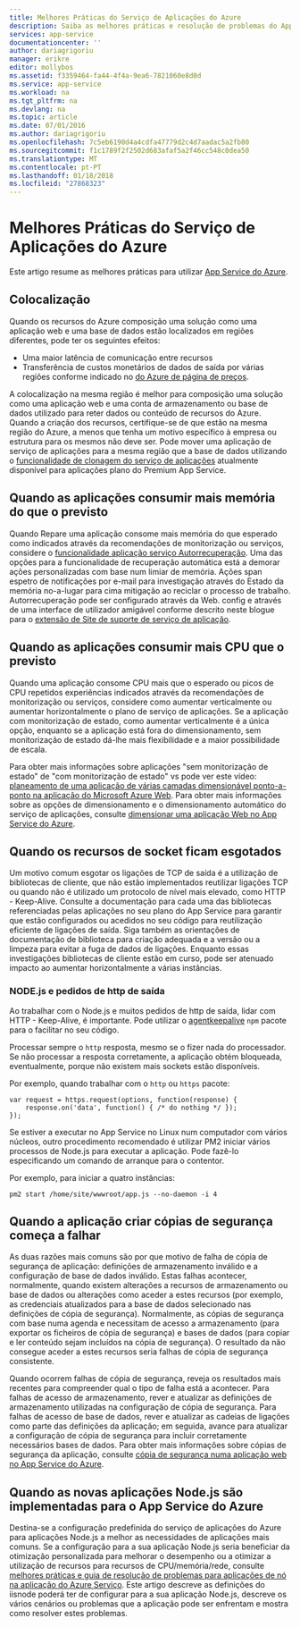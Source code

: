 ```yaml
---
title: Melhores Práticas do Serviço de Aplicações do Azure
description: Saiba as melhores práticas e resolução de problemas do App Service do Azure.
services: app-service
documentationcenter: ''
author: dariagrigoriu
manager: erikre
editor: mollybos
ms.assetid: f3359464-fa44-4f4a-9ea6-7821060e8d0d
ms.service: app-service
ms.workload: na
ms.tgt_pltfrm: na
ms.devlang: na
ms.topic: article
ms.date: 07/01/2016
ms.author: dariagrigoriu
ms.openlocfilehash: 7c5eb6190d4a4cdfa47779d2c4d7aadac5a2fb80
ms.sourcegitcommit: f1c1789f2f2502d683afaf5a2f46cc548c0dea50
ms.translationtype: MT
ms.contentlocale: pt-PT
ms.lasthandoff: 01/18/2018
ms.locfileid: "27868323"
---
```

# <a name="best-practices-for-azure-app-service"></a>Melhores Práticas do Serviço de Aplicações do Azure
Este artigo resume as melhores práticas para utilizar [App Service do Azure](http://go.microsoft.com/fwlink/?LinkId=529714). 

## <a name="colocation"></a>Colocalização
Quando os recursos do Azure composição uma solução como uma aplicação web e uma base de dados estão localizados em regiões diferentes, pode ter os seguintes efeitos:

* Uma maior latência de comunicação entre recursos
* Transferência de custos monetários de dados de saída por várias regiões conforme indicado no [do Azure de página de preços](https://azure.microsoft.com/pricing/details/data-transfers).

A colocalização na mesma região é melhor para composição uma solução como uma aplicação web e uma conta de armazenamento ou base de dados utilizado para reter dados ou conteúdo de recursos do Azure. Quando a criação dos recursos, certifique-se de que estão na mesma região do Azure, a menos que tenha um motivo específico à empresa ou estrutura para os mesmos não deve ser. Pode mover uma aplicação de serviço de aplicações para a mesma região que a base de dados utilizando o [funcionalidade de clonagem do serviço de aplicações](app-service-web-app-cloning.md) atualmente disponível para aplicações plano do Premium App Service.   

## <a name="memoryresources"></a>Quando as aplicações consumir mais memória do que o previsto
Quando Repare uma aplicação consome mais memória do que esperado como indicados através da recomendações de monitorização ou serviços, considere o [funcionalidade aplicação serviço Autorrecuperação](https://azure.microsoft.com/blog/auto-healing-windows-azure-web-sites). Uma das opções para a funcionalidade de recuperação automática está a demorar ações personalizadas com base num limiar de memória. Ações span espetro de notificações por e-mail para investigação através do Estado da memória no-a-lugar para cima mitigação ao reciclar o processo de trabalho. Autorrecuperação pode ser configurado através da Web. config e através de uma interface de utilizador amigável conforme descrito neste blogue para o [extensão de Site de suporte de serviço de aplicação](https://azure.microsoft.com/blog/additional-updates-to-support-site-extension-for-azure-app-service-web-apps).   

## <a name="CPUresources"></a>Quando as aplicações consumir mais CPU que o previsto
Quando uma aplicação consome CPU mais que o esperado ou picos de CPU repetidos experiências indicados através da recomendações de monitorização ou serviços, considere como aumentar verticalmente ou aumentar horizontalmente o plano de serviço de aplicações. Se a aplicação com monitorização de estado, como aumentar verticalmente é a única opção, enquanto se a aplicação está fora do dimensionamento, sem monitorização de estado dá-lhe mais flexibilidade e a maior possibilidade de escala. 

Para obter mais informações sobre aplicações "sem monitorização de estado" de "com monitorização de estado" vs pode ver este vídeo: [planeamento de uma aplicação de várias camadas dimensionável ponto-a-ponto na aplicação do Microsoft Azure Web](https://channel9.msdn.com/Events/TechEd/NorthAmerica/2014/DEV-B414#fbid=?hashlink=fbid). Para obter mais informações sobre as opções de dimensionamento e o dimensionamento automático do serviço de aplicações, consulte [dimensionar uma aplicação Web no App Service do Azure](web-sites-scale.md).  

## <a name="socketresources"></a>Quando os recursos de socket ficam esgotados
Um motivo comum esgotar os ligações de TCP de saída é a utilização de bibliotecas de cliente, que não estão implementados reutilizar ligações TCP ou quando não é utilizado um protocolo de nível mais elevado, como HTTP - Keep-Alive. Consulte a documentação para cada uma das bibliotecas referenciadas pelas aplicações no seu plano do App Service para garantir que estão configurados ou acedidos no seu código para reutilização eficiente de ligações de saída. Siga também as orientações de documentação de biblioteca para criação adequada e a versão ou a limpeza para evitar a fuga de dados de ligações. Enquanto essas investigações bibliotecas de cliente estão em curso, pode ser atenuado impacto ao aumentar horizontalmente a várias instâncias.

### <a name="nodejs-and-outgoing-http-requests"></a>NODE.js e pedidos de http de saída
Ao trabalhar com o Node.js e muitos pedidos de http de saída, lidar com HTTP - Keep-Alive, é importante. Pode utilizar o [agentkeepalive](https://www.npmjs.com/package/agentkeepalive) `npm` pacote para o facilitar no seu código.

Processar sempre o `http` resposta, mesmo se o fizer nada do processador. Se não processar a resposta corretamente, a aplicação obtém bloqueada, eventualmente, porque não existem mais sockets estão disponíveis.

Por exemplo, quando trabalhar com o `http` ou `https` pacote:

```
var request = https.request(options, function(response) {
    response.on('data', function() { /* do nothing */ });
});
```

Se estiver a executar no App Service no Linux num computador com vários núcleos, outro procedimento recomendado é utilizar PM2 iniciar vários processos de Node.js para executar a aplicação. Pode fazê-lo especificando um comando de arranque para o contentor.

Por exemplo, para iniciar a quatro instâncias:

```
pm2 start /home/site/wwwroot/app.js --no-daemon -i 4
```

## <a name="appbackup"></a>Quando a aplicação criar cópias de segurança começa a falhar
As duas razões mais comuns são por que motivo de falha de cópia de segurança de aplicação: definições de armazenamento inválido e a configuração de base de dados inválido. Estas falhas acontecer, normalmente, quando existem alterações a recursos de armazenamento ou base de dados ou alterações como aceder a estes recursos (por exemplo, as credenciais atualizados para a base de dados selecionado nas definições de cópia de segurança). Normalmente, as cópias de segurança com base numa agenda e necessitam de acesso a armazenamento (para exportar os ficheiros de cópia de segurança) e bases de dados (para copiar e ler conteúdo sejam incluídos na cópia de segurança). O resultado da não consegue aceder a estes recursos seria falhas de cópia de segurança consistente. 

Quando ocorrem falhas de cópia de segurança, reveja os resultados mais recentes para compreender qual o tipo de falha está a acontecer. Para falhas de acesso de armazenamento, rever e atualizar as definições de armazenamento utilizadas na configuração de cópia de segurança. Para falhas de acesso de base de dados, rever e atualizar as cadeias de ligações como parte das definições da aplicação; em seguida, avance para atualizar a configuração de cópia de segurança para incluir corretamente necessários bases de dados. Para obter mais informações sobre cópias de segurança da aplicação, consulte [cópia de segurança numa aplicação web no App Service do Azure](web-sites-backup.md).

## <a name="nodejs"></a>Quando as novas aplicações Node.js são implementadas para o App Service do Azure
Destina-se a configuração predefinida do serviço de aplicações do Azure para aplicações Node.js a melhor as necessidades de aplicações mais comuns. Se a configuração para a sua aplicação Node.js seria beneficiar da otimização personalizada para melhorar o desempenho ou a otimizar a utilização de recursos para recursos de CPU/memória/rede, consulte [melhores práticas e guia de resolução de problemas para aplicações de nó na aplicação do Azure Serviço](app-service-web-nodejs-best-practices-and-troubleshoot-guide.md). Este artigo descreve as definições do iisnode poderá ter de configurar para a sua aplicação Node.js, descreve os vários cenários ou problemas que a aplicação pode ser enfrentam e mostra como resolver estes problemas.

